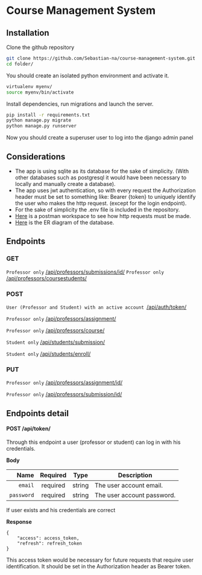 # Course Management System

## Installation
Clone the github repository

```sh
git clone https://github.com/Sebastian-na/course-management-system.git folder
cd folder/
```

You should create an isolated python environment and activate it.

```sh
virtualenv myenv/
source myenv/bin/activate
```

Install dependencies, run migrations and launch the server. 

```sh
pip install -r requirements.txt 
python manage.py migrate
python manage.py runserver
```

Now you should create a superuser user to log into the django admin panel

## Considerations
- The app is using sqlite as its database for the sake of simplicity. (With other databases such as postgresql it would have been necessary to locally and manually create a database). 
- The app uses jwt authentication, so with every request the Authorization header must be set to something like: Bearer {token} to uniquely identify the user who makes the http request. (except for the login endpoint).
- For the sake of simplicity the .env file is included in the repository.
- [Here](https://web.postman.co/workspace/e90f4008-b6b4-4c3c-b5ab-12861c561b54) is a postman workspace to see how http requests must be made.
- [Here](https://drawsql.app/platzi-1/diagrams/hi) is the ER diagram of the database.

## Endpoints

### GET
`Professor only`  [/api/professors/submissions/id/](#get-submissions)
`Professor only`  [/api/professors/coursestudents/](#get-submissions)

### POST
`User (Professor and Student) with an active account `[/api/auth/token/](#login)

`Professor only`  [/api/professors/assignment/](#create-assignment) 

`Professor only`  [/api/professors/course/](#create-course) 

`Student only`  [/api/students/submission/](#create-submission) 

`Student only` [/api/students/enroll/](#enroll-student)

### PUT
`Professor only`  [/api/professors/assignment/id/](#update-assignment)

`Professor only`  [/api/professors/submission/id/](#update-submission)

## Endpoints detail

#### POST /api/token/

Through this endpoint a user (professor or student) can log in with his credentials.

**Body**

|          Name | Required |  Type   | Description                                                                                                                                                           |
| -------------:|:--------:|:-------:| --------------------------------------------------------------------------------------------------------------------------------------------------------------------- |
|     `email` | required | string  | The user account email.                                                                     |
|     `password` | required | string  | The user account password.                                                                     |

If user exists and his credentials are correct

**Response**

```
{
    "access": access_token,
	"refresh": refresh_token
}

```

This access token would be necessary for future requests that require user identification. It should be set in the Authorization header as Bearer token.

